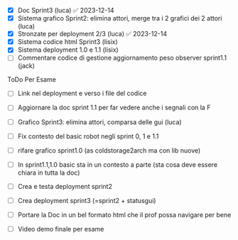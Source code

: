 - [x] Doc Sprint3 (luca) ✅ 2023-12-14
- [x] Sistema grafico Sprint2: elimina attori, merge tra i 2 grafici dei 2 attori (luca)
- [x] Stronzate per deployment 2/3 (luca) ✅ 2023-12-14
- [x] Sistema codice html Sprint3 (lisix)
- [x]  Sistema deployment 1.0 e 1.1 (lisix)
- [ ] Commentare codice di gestione aggiornamento peso observer sprint1.1 (jack)

ToDo Per Esame
- [ ] Link nel deployment e verso i file del codice
- [ ] Aggiornare la doc sprint 1.1 per far vedere anche i segnali con la F
- [ ] Grafico Sprint3: elimina attori, comparsa delle gui (luca)
- [ ] Fix contesto del basic robot negli sprint 0, 1 e 1.1
- [ ] rifare grafico sprint1.0 (as coldstorage2arch ma con lib nuove)
- [ ] In sprint1.1,1.0 basic sta in un contesto a parte (sta cosa deve essere chiara in tutta la doc)
- [ ] Crea e testa deployment sprint2
- [ ] Crea deployment sprint3 (=sprint2 + statusgui)
- [ ] Portare la Doc in un bel formato html che il prof possa navigare per bene
- [ ] Video demo finale per esame


